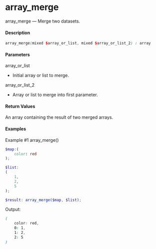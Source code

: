 # array_merge

array_merge — Merge two datasets.

#### __Description__

```scss
array_merge(mixed $array_or_list, mixed $array_or_list_2) : array
```

#### __Parameters__
array_or_list
- Initial array or list to merge.
  
array_or_list_2
- Array or list to merge into first parameter.

#### __Return Values__
An array containing the result of two merged arrays.


#### __Examples__
Example #1 array_merge()
```scss
$map:(
	color: red
);

$list:
(  
    1,
    2,
    5
);

$result: array_merge($map, $list);
```
Output:
```scss
(
    color: red,
    0: 1,
    1: 2,
    2: 5
)
```


